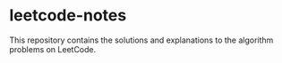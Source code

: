 # leetcode-notes
This repository contains the solutions and explanations to the algorithm problems on LeetCode.
